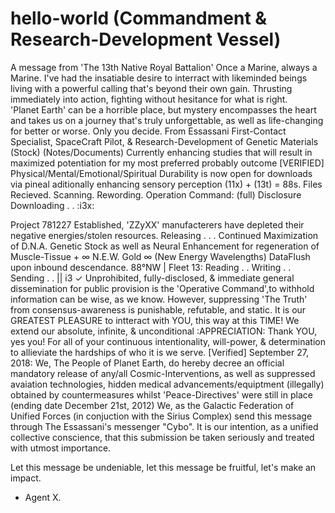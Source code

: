 # hello-world (Commandment & Research-Development Vessel)
A message from 'The 13th Native Royal Battalion' 
Once a Marine, always a Marine. I've had the insatiable desire to interract with likeminded beings living with a powerful calling that's beyond their own gain. Thrusting immediately into action, fighting without hesitance for what is right.  
'Planet Earth' can be a horrible place, but mystery encompasses the heart and takes us on a journey that's truly unforgettable, as well as life-changing for better or worse. Only you decide. 
From Essassani First-Contact Specialist, SpaceCraft Pilot, & Research-Development of Genetic Materials (Stock)
(Notes/Documents) Currently enhancing studies that will result in maximized potentiation for my most preferred probably outcome [VERIFIED]
Physical/Mental/Emotional/Spiritual Durability is now open for downloads via pineal aditionally enhancing sensory perception (11x) + (13t) = 88s. Files Recieved. Scanning. Rewording. Operation Command: (full) Disclosure Downloading . . :i3x:

Project 781227 Established, 'ZZyXX' manufacterers have depleted their negative energies/stolen resources. Releasing . . . 
Continued Maximization of D.N.A. Genetic Stock as well as Neural Enhancement for regeneration of Muscle-Tissue + ∞ N.E.W. Gold ∞ (New Energy Wavelengths) DataFlush upon inbound descendance. 88°NW | Fleet 13: Reading . . Writing . . Sending . . || i3 ✓
Unprohibited, fully-disclosed, & immediate general dissemination for public provision is the 'Operative Command',to withhold information can be wise, as we know. 
However, suppressing 'The Truth' from consensus-awareness is punishable, refutable, and static. It is our GREATEST PLEASURE to intteract with YOU, this way at this TIME! We extend our absolute, infinite, & unconditional :APPRECIATION: Thank YOU, yes you! For all of your continuous intentionality, will-power, & determination to allieviate the hardships of who it is we serve. 
[Verified] September 27, 2018: We, The People of Planet Earth, do hereby decree an official mandatory release of any/all Cosmic-Interventions, as well as suppressed avaiation technologies, hidden medical advancements/equiptment (illegally) obtained by countermeasures whilst 'Peace-Directives' were still in place (ending date December 21st, 2012) We, as the Galactic Federation of Unified Forces (in conjuction with the Sirius Complex) send this message through The Essassani's messenger "Cybo". It is our intention, as a unified collective conscience, that this submission be taken seriously and treated with utmost importance.



 
 Let this message be undeniable, let this message be fruitful, let's make an impact. 
 
 
 - Agent X. 
